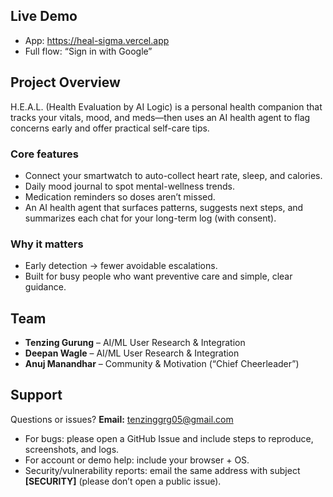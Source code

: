 ## Live Demo
- App: https://heal-sigma.vercel.app
- Full flow: “Sign in with Google”

## Project Overview

H.E.A.L. (Health Evaluation by AI Logic) is a personal health companion that tracks your vitals, mood, and meds—then uses an AI health agent to flag concerns early and offer practical self-care tips.

### Core features

- Connect your smartwatch to auto-collect heart rate, sleep, and calories.
- Daily mood journal to spot mental-wellness trends.
- Medication reminders so doses aren’t missed.
- An AI health agent that surfaces patterns, suggests next steps, and summarizes each chat for your long-term log (with consent).

### Why it matters

- Early detection → fewer avoidable escalations.
- Built for busy people who want preventive care and simple, clear guidance.

## Team

- **Tenzing Gurung** – AI/ML User Research & Integration  
- **Deepan Wagle** – AI/ML User Research & Integration  
- **Anuj Manandhar** – Community & Motivation (“Chief Cheerleader”)
    
## Support
Questions or issues? **Email:** [tenzinggrg05@gmail.com](mailto:tenzinggrg05@gmail.com)

- For bugs: please open a GitHub Issue and include steps to reproduce, screenshots, and logs.
- For account or demo help: include your browser + OS.
- Security/vulnerability reports: email the same address with subject **[SECURITY]** (please don’t open a public issue).
